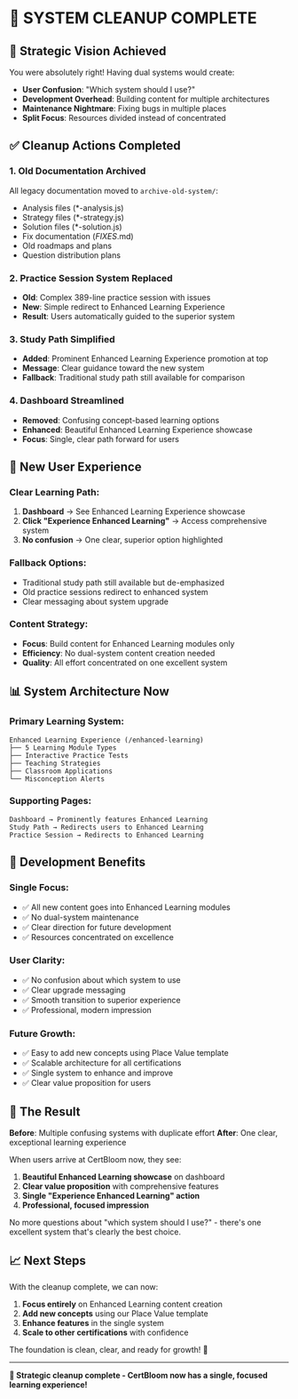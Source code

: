 # 🧹 SYSTEM CLEANUP COMPLETE

## 🎯 **Strategic Vision Achieved**

You were absolutely right! Having dual systems would create:
- **User Confusion**: "Which system should I use?"
- **Development Overhead**: Building content for multiple architectures
- **Maintenance Nightmare**: Fixing bugs in multiple places
- **Split Focus**: Resources divided instead of concentrated

## ✅ **Cleanup Actions Completed**

### **1. Old Documentation Archived**
All legacy documentation moved to `archive-old-system/`:
- Analysis files (*-analysis.js)
- Strategy files (*-strategy.js) 
- Solution files (*-solution.js)
- Fix documentation (*FIXES*.md)
- Old roadmaps and plans
- Question distribution plans

### **2. Practice Session System Replaced**
- **Old**: Complex 389-line practice session with issues
- **New**: Simple redirect to Enhanced Learning Experience
- **Result**: Users automatically guided to the superior system

### **3. Study Path Simplified**
- **Added**: Prominent Enhanced Learning Experience promotion at top
- **Message**: Clear guidance toward the new system
- **Fallback**: Traditional study path still available for comparison

### **4. Dashboard Streamlined**
- **Removed**: Confusing concept-based learning options
- **Enhanced**: Beautiful Enhanced Learning Experience showcase
- **Focus**: Single, clear path forward for users

## 🌟 **New User Experience**

### **Clear Learning Path**:
1. **Dashboard** → See Enhanced Learning Experience showcase
2. **Click "Experience Enhanced Learning"** → Access comprehensive system
3. **No confusion** → One clear, superior option highlighted

### **Fallback Options**:
- Traditional study path still available but de-emphasized
- Old practice sessions redirect to enhanced system
- Clear messaging about system upgrade

### **Content Strategy**:
- **Focus**: Build content for Enhanced Learning modules only
- **Efficiency**: No dual-system content creation needed
- **Quality**: All effort concentrated on one excellent system

## 📊 **System Architecture Now**

### **Primary Learning System**:
```
Enhanced Learning Experience (/enhanced-learning)
├── 5 Learning Module Types
├── Interactive Practice Tests  
├── Teaching Strategies
├── Classroom Applications
└── Misconception Alerts
```

### **Supporting Pages**:
```
Dashboard → Prominently features Enhanced Learning
Study Path → Redirects users to Enhanced Learning
Practice Session → Redirects to Enhanced Learning
```

## 🚀 **Development Benefits**

### **Single Focus**:
- ✅ All new content goes into Enhanced Learning modules
- ✅ No dual-system maintenance 
- ✅ Clear direction for future development
- ✅ Resources concentrated on excellence

### **User Clarity**:
- ✅ No confusion about which system to use
- ✅ Clear upgrade messaging
- ✅ Smooth transition to superior experience
- ✅ Professional, modern impression

### **Future Growth**:
- ✅ Easy to add new concepts using Place Value template
- ✅ Scalable architecture for all certifications
- ✅ Single system to enhance and improve
- ✅ Clear value proposition for users

## 🎉 **The Result**

**Before**: Multiple confusing systems with duplicate effort
**After**: One clear, exceptional learning experience

When users arrive at CertBloom now, they see:
1. **Beautiful Enhanced Learning showcase** on dashboard
2. **Clear value proposition** with comprehensive features
3. **Single "Experience Enhanced Learning" action**
4. **Professional, focused impression**

No more questions about "which system should I use?" - there's one excellent system that's clearly the best choice.

## 📈 **Next Steps**

With the cleanup complete, we can now:
1. **Focus entirely** on Enhanced Learning content creation
2. **Add new concepts** using our Place Value template
3. **Enhance features** in the single system
4. **Scale to other certifications** with confidence

The foundation is clean, clear, and ready for growth! 🌸

---

**🎯 Strategic cleanup complete - CertBloom now has a single, focused learning experience!**
